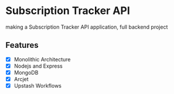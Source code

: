 # Subscription Tracker API

making a Subscription Tracker API application, full backend project

## Features
- [x] Monolithic Architecture
- [x] Nodejs and Express
- [x] MongoDB
- [x] Arcjet
- [x] Upstash Workflows
